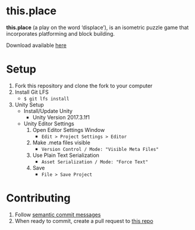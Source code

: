 # this.place
**this.place** (a play on the word ‘displace’), is an isometric puzzle game that incorporates platforming and block building.

Download available [here](https://www.dropbox.com/s/g2knumcgrcq4a2g/thisplace_windows.zip?dl=0)

# Setup
1. Fork this repository and clone the fork to your computer
1. Install Git LFS
    - `$ git lfs install`
1. Unity Setup
    - Install/Update Unity
        - Unity Version 2017.3.1f1
    - Unity Editor Settings
        1. Open Editor Settings Window
            - `Edit > Project Settings > Editor`
        1. Make .meta files visible
            - `Version Control / Mode: "Visible Meta Files"`
        1. Use Plain Text Serialization
            - `Asset Serialization / Mode: "Force Text"`
        1. Save
            - `File > Save Project`

# Contributing
1. Follow [semantic commit messages](https://seesparkbox.com/foundry/semantic_commit_messages)
1. When ready to commit, create a pull request to [this repo](https://github.com/this-place/this.place)
